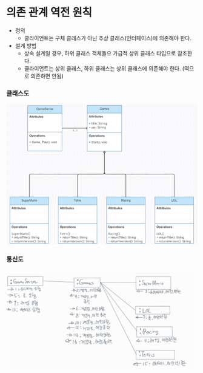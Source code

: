 # 의존 관계 역전 원칙

+ 정의
  + 클라이언트는 구체 클래스가 아닌 추상 클래스(인터페이스)에 의존해야 한다.
+ 설계 방법
  +  상속 설계일 경우, 하위 클래스 객체들으 가급적 상위 클래스 타입으로 참조한다.
  +  클라이언트는 상위 클래스, 하위 클래스는 상위 클래스에 의존해야 한다. (역으로 의존하면 안됨)

### 클래스도
![DIP UML class](./DIP.png)

### 통신도
![DIP UML class](./DIP.jpg)
